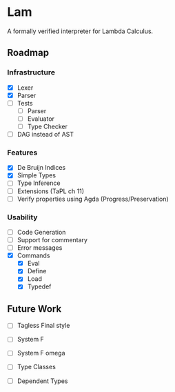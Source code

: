 # Lam
A formally verified interpreter for Lambda Calculus.

## Roadmap
### Infrastructure
  - [x] Lexer
  - [x] Parser
  - [ ] Tests
    - [ ] Parser
    - [ ] Evaluator
    - [ ] Type Checker
  - [ ] DAG instead of AST

### Features
  - [x] De Bruijn Indices
  - [x] Simple Types
  - [ ] Type Inference
  - [ ] Extensions (TaPL ch 11)
  - [ ] Verify properties using Agda (Progress/Preservation)

### Usability
  - [ ] Code Generation
  - [ ] Support for commentary
  - [ ] Error messages
  - [x] Commands
    - [x] Eval
    - [x] Define
    - [x] Load
    - [x] Typedef

## Future Work
  - [ ] Tagless Final style
  - [ ] System F
  - [ ] System F omega
  - [ ] Type Classes
  - [ ] Dependent Types

